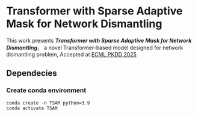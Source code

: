 # Transformer with Sparse Adaptive Mask for Network Dismantling
This work presents ***Transformer with Sparse Adaptive Mask for Network Dismantling***， a novel Transformer-based model designed for network dismantling problem, Accepted at [ECML PKDD 2025](https://2025.ecmlpkdd.org)
## Dependecies
### Create conda environment
```
conda create -n TSAM python=3.9
conda activate TSAM
```

